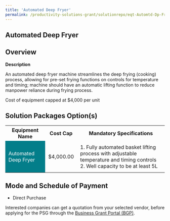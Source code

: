 ```yaml
---
title: 'Automated Deep Fryer'
permalink: /productivity-solutions-grant/solutionrepo/eqt-Automtd-Dp-Fryr-Food-Srvcs
---
```


## Automated Deep Fryer

## Overview

**Description**

An automated deep fryer machine streamlines the deep frying (cooking) process, allowing for pre-set frying functions on controls for temperature and timing; machine should have an automatic lifting function to reduce manpower reliance during frying process.

Cost of equipment capped at $4,000 per unit 


## Solution Packages Option(s)

<table>
<tr>
<th><b>Equipment Name</b></th>
<th><b>Cost Cap</b></th>
<th><b>Mandatory Specifications</b></th>
</tr>
<tr>
<td style='padding: 10px; background-color: #037E8A; color: #FFFFFF;'>Automated Deep Fryer</td>
<td style='padding: 10px;'>$4,000.00</td>
<td style='padding: 10px;'>1. Fully automated basket lifting process with adjustable temperature and timing controls<br>2. Well capacity to be at least 5L</td>
</tr>
</table>

## Mode and Schedule of Payment

 - Direct Purchase

Interested companies can get a quotation from your selected vendor, before applying for the PSG through the <a href='https://www.businessgrants.gov.sg/' target='_blank' rel='noopener'>Business Grant Portal (BGP)</a>.

<script src="/jquery/resize-tables.js"></script>
